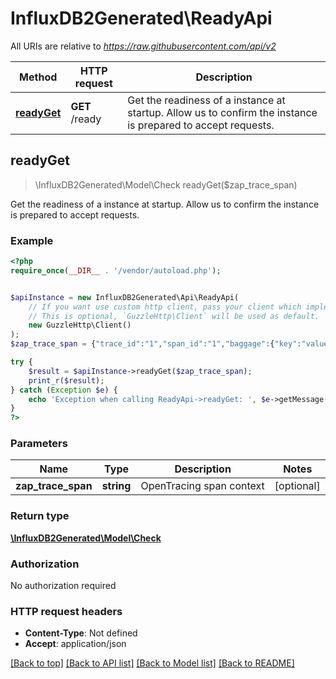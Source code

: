 # InfluxDB2Generated\ReadyApi

All URIs are relative to *https://raw.githubusercontent.com/api/v2*

Method | HTTP request | Description
------------- | ------------- | -------------
[**readyGet**](ReadyApi.md#readyGet) | **GET** /ready | Get the readiness of a instance at startup. Allow us to confirm the instance is prepared to accept requests.



## readyGet

> \InfluxDB2Generated\Model\Check readyGet($zap_trace_span)

Get the readiness of a instance at startup. Allow us to confirm the instance is prepared to accept requests.

### Example

```php
<?php
require_once(__DIR__ . '/vendor/autoload.php');


$apiInstance = new InfluxDB2Generated\Api\ReadyApi(
    // If you want use custom http client, pass your client which implements `GuzzleHttp\ClientInterface`.
    // This is optional, `GuzzleHttp\Client` will be used as default.
    new GuzzleHttp\Client()
);
$zap_trace_span = {"trace_id":"1","span_id":"1","baggage":{"key":"value"}}; // string | OpenTracing span context

try {
    $result = $apiInstance->readyGet($zap_trace_span);
    print_r($result);
} catch (Exception $e) {
    echo 'Exception when calling ReadyApi->readyGet: ', $e->getMessage(), PHP_EOL;
}
?>
```

### Parameters


Name | Type | Description  | Notes
------------- | ------------- | ------------- | -------------
 **zap_trace_span** | **string**| OpenTracing span context | [optional]

### Return type

[**\InfluxDB2Generated\Model\Check**](../Model/Check.md)

### Authorization

No authorization required

### HTTP request headers

- **Content-Type**: Not defined
- **Accept**: application/json

[[Back to top]](#) [[Back to API list]](../../README.md#documentation-for-api-endpoints)
[[Back to Model list]](../../README.md#documentation-for-models)
[[Back to README]](../../README.md)

